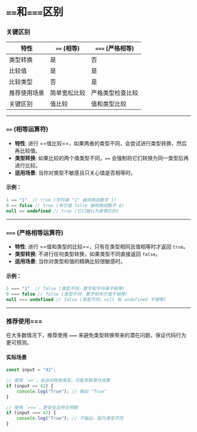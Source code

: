# `==`和`===`区别
### 关键区别

| 特性     | `==` (相等) | `===` (严格相等) |
| ------ | --------- | ------------ |
| 类型转换   | 是         | 否            |
| 比较值    | 是         | 是            |
| 比较类型   | 否         | 是            |
| 推荐使用场景 | 简单宽松比较    | 严格类型检查比较     |
| 关键区别   | 值比较       | 值和类型比较       |


---
### `==` (相等运算符)

- **特性**: 进行 ==值比较==，如果两者的类型不同，会尝试进行类型转换，然后再比较值。
- **类型转换**: 如果比较的两个值类型不同，`==` 会强制将它们转换为同一类型后再进行比较。
- **适用场景**: 当你对类型不敏感且只关心值是否相等时。

#### 示例：
```js
1 == "1"  // true (字符串 "1" 被转换成数字 1)
0 == false // true (布尔值 false 被转换成数字 0)
null == undefined // true (它们被认为是等价的)
```

---

### `===` (严格相等运算符)
- **特性**: 进行 ==值和类型的比较==，只有在类型相同且值相等时才返回 `true`。
- **类型转换**: 不进行任何类型转换，如果类型不同直接返回 `false`。
- **适用场景**: 当你对类型和值的精确比较很敏感时。

#### 示例：
```js
1 === "1"  // false (类型不同，数字和字符串不相等)
0 === false // false (类型不同，数字和布尔值不相等)
null === undefined // false (类型不同，null 和 undefined 不相等)
```

---

### 推荐使用===

在大多数情况下，推荐使用 `===` 来避免类型转换带来的潜在问题，保证代码行为更可预测。

#### 实际场景
```js
const input = "42";

// 使用 `==`，会自动转换类型，可能导致意外结果
if (input == 42) {
    console.log("True"); // 输出 "True"
}

// 使用 `===`，更安全且符合预期
if (input === 42) {
    console.log("True"); // 不输出，因为类型不同
}
```